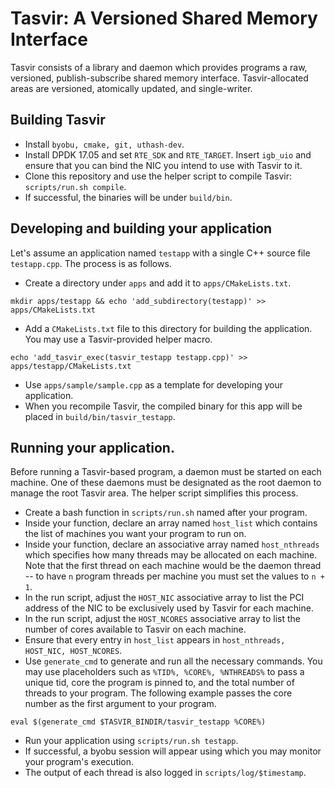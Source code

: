 # Tasvir: A Versioned Shared Memory Interface
Tasvir consists of a library and daemon which provides programs a raw, versioned, publish-subscribe shared memory interface.
Tasvir-allocated areas are versioned, atomically updated, and single-writer.

## Building Tasvir

* Install `byobu, cmake, git, uthash-dev`.
* Install DPDK 17.05 and set `RTE_SDK` and `RTE_TARGET`. Insert `igb_uio` and ensure that you can bind the NIC you intend to use with Tasvir to it.
* Clone this repository and use the helper script to compile Tasvir: `scripts/run.sh compile`.
* If successful, the binaries will be under `build/bin`.

## Developing and building your application

Let's assume an application named `testapp` with a single C++ source file `testapp.cpp`. The process is as follows.

* Create a directory under `apps` and add it to `apps/CMakeLists.txt`.
```
mkdir apps/testapp && echo 'add_subdirectory(testapp)' >> apps/CMakeLists.txt
```
* Add a `CMakeLists.txt` file to this directory for building the application. You may use a Tasvir-provided helper macro.
```
echo 'add_tasvir_exec(tasvir_testapp testapp.cpp)' >> apps/testapp/CMakeLists.txt
```
* Use `apps/sample/sample.cpp` as a template for developing your application.
* When you recompile Tasvir, the compiled binary for this app will be placed in `build/bin/tasvir_testapp`.

## Running your application.

Before running a Tasvir-based program, a daemon must be started on each machine.
One of these daemons must be designated as the root daemon to manage the root Tasvir area.
The helper script simplifies this process.

* Create a bash function in `scripts/run.sh` named after your program.
* Inside your function, declare an array named `host_list` which contains the list of machines you want your program to run on.
* Inside your function, declare an associative array named `host_nthreads` which specifies how many threads may be allocated on each machine. Note that the first thread on each machine would be the daemon thread -- to have `n` program threads per machine you must set the values to `n + 1`.
* In the run script, adjust the `HOST_NIC` associative array to list the PCI address of the NIC to be exclusively used by Tasvir for each machine.
* In the run script, adjust the `HOST_NCORES` associative array to list the number of cores available to Tasvir on each machine.
* Ensure that every entry in `host_list` appears in `host_nthreads, HOST_NIC, HOST_NCORES`.
* Use `generate_cmd` to generate and run all the necessary commands. You may use placeholders such as `%TID%, %CORE%, %NTHREADS%` to pass a unique tid, core the program is pinned to, and the total number of threads to your program. The following example passes the core number as the first argument to your program.
```
eval $(generate_cmd $TASVIR_BINDIR/tasvir_testapp %CORE%)
```
* Run your application using `scripts/run.sh testapp`.
* If successful, a byobu session will appear using which you may monitor your program's execution.
* The output of each thread is also logged in `scripts/log/$timestamp`.
